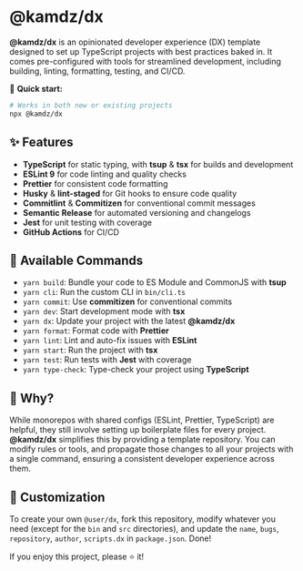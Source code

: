 # @kamdz/dx

**@kamdz/dx** is an opinionated developer experience (DX) template designed to set up TypeScript projects with best practices baked in. It comes pre-configured with tools for streamlined development, including building, linting, formatting, testing, and CI/CD.

🚀 **Quick start:**

```bash
# Works in both new or existing projects
npx @kamdz/dx
```

## ✨ Features

- **TypeScript** for static typing, with **tsup** & **tsx** for builds and development
- **ESLint 9** for code linting and quality checks
- **Prettier** for consistent code formatting
- **Husky** & **lint-staged** for Git hooks to ensure code quality
- **Commitlint** & **Commitizen** for conventional commit messages
- **Semantic Release** for automated versioning and changelogs
- **Jest** for unit testing with coverage
- **GitHub Actions** for CI/CD

## 📜 Available Commands

- `yarn build`: Bundle your code to ES Module and CommonJS with **tsup**
- `yarn cli`: Run the custom CLI in `bin/cli.ts`
- `yarn commit`: Use **commitizen** for conventional commits
- `yarn dev`: Start development mode with **tsx**
- `yarn dx`: Update your project with the latest **@kamdz/dx**
- `yarn format`: Format code with **Prettier**
- `yarn lint`: Lint and auto-fix issues with **ESLint**
- `yarn start`: Run the project with **tsx**
- `yarn test`: Run tests with **Jest** with coverage
- `yarn type-check`: Type-check your project using **TypeScript**

## 🤔 Why?

While monorepos with shared configs (ESLint, Prettier, TypeScript) are helpful, they still involve setting up boilerplate files for every project. **@kamdz/dx** simplifies this by providing a template repository. You can modify rules or tools, and propagate those changes to all your projects with a single command, ensuring a consistent developer experience across them.

## 🔧 Customization

To create your own `@user/dx`, fork this repository, modify whatever you need (except for the `bin` and `src` directories), and update the `name`, `bugs`, `repository`, `author`, `scripts.dx` in `package.json`. Done!

If you enjoy this project, please ⭐️ it!
